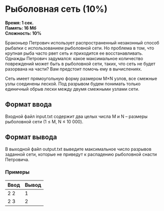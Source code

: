 <h1 class="title">Рыболовная сеть (10%)</h1>
<p><b>Время: 1 сек.<br>Память: 16 Мб<br>Сложность: 10%</b></p>
<p>Браконьер Петрович использует распространенный незаконный способ рыбалки с использованием рыболовной сети. Но проблема в том, что крупная рыба часто рвет сеть и приходится ее восстанавливать. Однажды Петрович задумался: какое максимальное количество повреждений может быть в рыболовной сети, таких, что сеть не будет разорвана на части? Вам предстоит помочь ему в вычислениях.</p>
<p>Сеть имеет прямоугольную форму размером M×N узлов, все смежные узлы соединены леской. Под разрывом будем понимать только единичный обрыв лески между двумя смежными узлами сети.</p>
<h2>Формат ввода</h2>
   <p>Входной файл input.txt содержит два целых числа M и N – размеры рыболовной сети (1 ≤ M, N ≤ 10 000).</p>
   <h2>Формат вывода</h2>
   В выходной файл output.txt выведите максимальное число разрывов заданной сети, которые не приведут к распадению рыболовной снасти Петровича.
   <h3>Примеры</h3>
   <table class="sample-tests">
      <thead>
         <tr>
            <th>Ввод</th>
            <th>Вывод</th>
         </tr>
      </thead>
      <tbody>
         <tr>
            <td>2 2</td>
            <td>1</td>
         </tr>
         <tr>
             <td>2 3</td>
             <td>2</td>
          </tr>
      </tbody>
   </table>